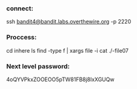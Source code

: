 ### connect:
ssh bandit4@bandit.labs.overthewire.org -p 2220

### Proccess:

cd inhere
ls
find -type f | xargs file -i
cat ./-file07

### Next level password:
4oQYVPkxZOOEOO5pTW81FB8j8lxXGUQw
